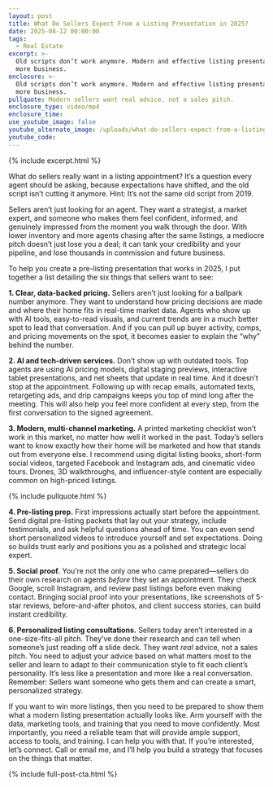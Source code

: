 ```yaml
---
layout: post
title: What Do Sellers Expect From a Listing Presentation in 2025?
date: 2025-08-12 00:00:00
tags:
  - Real Estate
excerpt: >-
  Old scripts don’t work anymore. Modern and effective listing presentations win
  more business.
enclosure: >-
  Old scripts don’t work anymore. Modern and effective listing presentations win
  more business.
pullquote: Modern sellers want real advice, not a sales pitch.
enclosure_type: video/mp4
enclosure_time:
use_youtube_image: false
youtube_alternate_image: /uploads/what-do-sellers-expect-from-a-listing-presentation-in-2025.png
youtube_code:
---
```

{% include excerpt.html %}

What do sellers really want in a listing appointment? It’s a question every agent should be asking, because expectations have shifted, and the old script isn’t cutting it anymore. Hint: It’s not the same old script from 2019.

Sellers aren’t just looking for an agent. They want a strategist, a market expert, and someone who makes them feel confident, informed, and genuinely impressed from the moment you walk through the door. With lower inventory and more agents chasing after the same listings, a mediocre pitch doesn’t just lose you a deal; it can tank your credibility and your pipeline, and lose thousands in commission and future business.

To help you create a pre-listing presentation that works in 2025, I put together a list detailing the six things that sellers want to see:

**1\. Clear, data-backed pricing.** Sellers aren’t just looking for a ballpark number anymore. They want to understand how pricing decisions are made and where their home fits in real-time market data. Agents who show up with AI tools, easy-to-read visuals, and current trends are in a much better spot to lead that conversation. And if you can pull up buyer activity, comps, and pricing movements on the spot, it becomes easier to explain the “why” behind the number.

**2\. AI and tech-driven services.** Don’t show up with outdated tools. Top agents are using AI pricing models, digital staging previews, interactive tablet presentations, and net sheets that update in real time. And it doesn’t stop at the appointment. Following up with recap emails, automated texts, retargeting ads, and drip campaigns keeps you top of mind long after the meeting. This will also help you feel more confident at every step, from the first conversation to the signed agreement.

**3\. Modern, multi-channel marketing.** A printed marketing checklist won’t work in this market, no matter how well it worked in the past. Today’s sellers want to know exactly how their home will be marketed and how that stands out from everyone else. I recommend using digital listing books, short-form social videos, targeted Facebook and Instagram ads, and cinematic video tours. Drones, 3D walkthroughs, and influencer-style content are especially common on high-priced listings.

{% include pullquote.html %}

**4\. Pre-listing prep.** First impressions actually start before the appointment. Send digital pre-listing packets that lay out your strategy, include testimonials, and ask helpful questions ahead of time. You can even send short personalized videos to introduce yourself and set expectations. Doing so builds trust early and positions you as a polished and strategic local expert.

**5\. Social proof.** You’re not the only one who came prepared—sellers do their own research on agents *before* they set an appointment. They check Google, scroll Instagram, and review past listings before even making contact. Bringing social proof into your presentations, like screenshots of 5-star reviews, before-and-after photos, and client success stories, can build instant credibility.

**6\. Personalized listing consultations.** Sellers today aren’t interested in a one-size-fits-all pitch. They’ve done their research and can tell when someone’s just reading off a slide deck. They want *real* advice, not a sales pitch. You need to adjust your advice based on what matters most to the seller and learn to adapt to their communication style to fit each client’s personality. It’s less like a presentation and more like a real conversation. Remember: Sellers want someone who gets them and can create a smart, personalized strategy.

If you want to win more listings, then you need to be prepared to show them what a modern listing presentation actually looks like. Arm yourself with the data, marketing tools, and training that you need to move confidently. Most importantly, you need a reliable team that will provide ample support, access to tools, and training. I can help you with that. If you’re interested, let’s connect. Call or email me, and I’ll help you build a strategy that focuses on the things that matter.

{% include full-post-cta.html %}